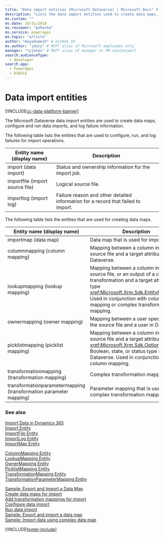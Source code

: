 ```yaml
---
title: "Data import entities (Microsoft Dataverse) | Microsoft Docs" # Intent and product brand in a unique string of 43-59 chars including spaces
description: "Lists the data import entities used to create data maps, configure and run data imports, and log failure information." # 115-145 characters including spaces. This abstract displays in the search result.
ms.custom: ""
ms.date: 10/31/2018
ms.reviewer: "pehecke"
ms.service: powerapps
ms.topic: "article"
author: "mayadumesh" # GitHub ID
ms.author: "jdaly" # MSFT alias of Microsoft employees only
manager: "ryjones" # MSFT alias of manager or PM counterpart
search.audienceType: 
  - developer
search.app: 
  - PowerApps
  - D365CE
---
```

# Data import entities

[!INCLUDE[cc-data-platform-banner](../../includes/cc-data-platform-banner.md)]

The Microsoft Dataverse data import entities are used to create data maps, configure and run data imports, and log failure information.  

 The following table lists the entities that are used to configure, run, and log failures for import operations.  

|Entity name (display name)|Description|  
|----------------------------------|-----------------|  
|import (data import)|Status and ownership information for the import job.|  
|importfile (import source file)|Logical source file.|  
|importlog (import log)|Failure reason and other detailed information for a record that failed to import.|  

 The following table lists the entities that are used for creating data maps.  


|                    Entity name (display name)                     |                                                                                                                      Description                                                                                                                       |
|-------------------------------------------------------------------|--------------------------------------------------------------------------------------------------------------------------------------------------------------------------------------------------------------------------------------------------------|
|                       importmap (data map)                        |                                                                                                           Data map that is used for import.                                                                                                            |
|                  columnmapping (column mapping)                   |                                                           Mapping between a column in the source file and a target attribute in Dataverse.                                                           |
|                  lookupmapping (lookup mapping)                   |       Mapping between a column in the source file, or an output of a complex transformation and a target attribute of type <xref:Microsoft.Xrm.Sdk.EntityReference>. Used in conjunction with column mapping or complex transformation mapping.        |
|                   ownermapping (owner mapping)                    |                                                             Mapping between a user specified in the source file and a user in Dataverse.                                                             |
|                picklistmapping (picklist mapping)                 | Mapping between a column in the source file and a target attribute of <xref:Microsoft.Xrm.Sdk.OptionSetValue>, Boolean, state, or status type in Dataverse. Used in conjunction with column mapping. |
|          transformationmapping (transformation mapping)           |                                                                                                            Complex transformation mapping.                                                                                                             |
| transformationparametermapping (transformation parameter mapping) |                                                                                           Parameter mapping that is used in complex transformation mapping.                                                                                            |

### See also  
 [Import Data in Dynamics 365](import-data.md)   
 [Import Entity](reference/entities/import.md)   
 [ImportFile Entity](reference/entities/importfile.md)   
 [ImportLog Entity](reference/entities/importlog.md)   
 [ImportMap Entity](reference/entities/importmap.md)   
 <!-- jdaly These links will have content when we re-gen docs after bug 689487 is checked in. START -->
 [ColumnMapping Entity](reference/entities/columnmapping.md)   
 [LookupMapping Entity](reference/entities/lookupmapping.md)   
 [OwnerMapping Entity](reference/entities/ownermapping.md)   
 [PicklistMapping Entity](reference/entities/picklistmapping.md)   
 [TransformationMapping Entity](reference/entities/transformationmapping.md)    
 [TransformationParameterMapping Entity](reference/entities/transformationparametermapping.md)   
 <!-- jdaly These links will have content  when we re-gen docs after bug 689487 is checked in. END -->
 [Sample: Export and Import a Data Map](/dynamics365/customer-engagement/developer/sample-export-import-data-map)   
 [Create data maps for import](create-data-maps-for-import.md)<br />
 [Add transformation mappings for import](add-transformation-mappings-import.md)<br />
 [Configure data import](configure-data-import.md)<br />
 [Run data import](run-data-import.md)<br />
 [Sample: Export and import a data map](/dynamics365/customer-engagement/developer/org-service/samples/export-import-data-map)<br />
 [Sample: Import data using complex data map](/dynamics365/customer-engagement/developer/org-service/samples/import-data-complex-data-map)<br />


[!INCLUDE[footer-include](../../includes/footer-banner.md)]